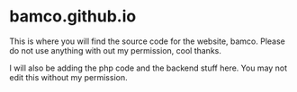 # bamco.github.io
This is where you will find the source code for the website, bamco.
Please do not use anything with out my permission, cool thanks.



I will also be adding the php code and the backend stuff here. You may not edit this without my permission.
